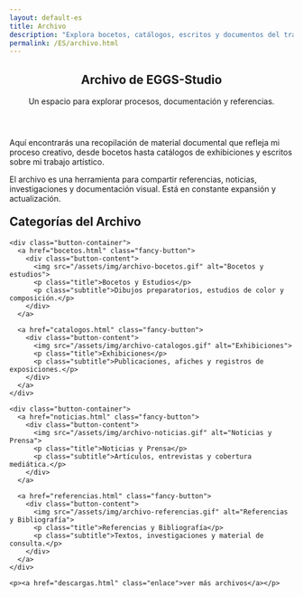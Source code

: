 ```yaml
---
layout: default-es
title: Archivo
description: "Explora bocetos, catálogos, escritos y documentos del trabajo de EGGS-Studio."
permalink: /ES/archivo.html
---
```


<article class="archivo">

  <header>
    <h1 class="titulo">Archivo de EGGS-Studio</h1>
    <p class="subtitulo">Un espacio para explorar procesos, documentación y referencias.</p>
  </header>

  <section class="introduccion">
    <p class="parrafo" style="margin-top: 6%;">
      Aquí encontrarás una recopilación de material documental que refleja mi proceso creativo, desde bocetos hasta catálogos de exhibiciones y escritos sobre mi trabajo artístico.
    </p>
    <p class="parrafo">
      El archivo es una herramienta para compartir referencias, noticias, investigaciones y documentación visual. Está en constante expansión y actualización.
    </p>
  </section>

  <section class="categorias">
    <h2 class="subtitulo" style="margin-top: 4%;">Categorías del Archivo</h2>

    <div class="button-container">
      <a href="bocetos.html" class="fancy-button">
        <div class="button-content">
          <img src="/assets/img/archivo-bocetos.gif" alt="Bocetos y estudios">
          <p class="title">Bocetos y Estudios</p>
          <p class="subtitle">Dibujos preparatorios, estudios de color y composición.</p>
        </div>
      </a>

      <a href="catalogos.html" class="fancy-button">
        <div class="button-content">
          <img src="/assets/img/archivo-catalogos.gif" alt="Exhibiciones">
          <p class="title">Exhibiciones</p>
          <p class="subtitle">Publicaciones, afiches y registros de exposiciones.</p>
        </div>
      </a>
    </div>

    <div class="button-container">
      <a href="noticias.html" class="fancy-button">
        <div class="button-content">
          <img src="/assets/img/archivo-noticias.gif" alt="Noticias y Prensa">
          <p class="title">Noticias y Prensa</p>
          <p class="subtitle">Artículos, entrevistas y cobertura mediática.</p>
        </div>
      </a>

      <a href="referencias.html" class="fancy-button">
        <div class="button-content">
          <img src="/assets/img/archivo-referencias.gif" alt="Referencias y Bibliografía">
          <p class="title">Referencias y Bibliografía</p>
          <p class="subtitle">Textos, investigaciones y material de consulta.</p>
        </div>
      </a>
    </div>

    <p><a href="descargas.html" class="enlace">ver más archivos</a></p>
  </section>

</article>

